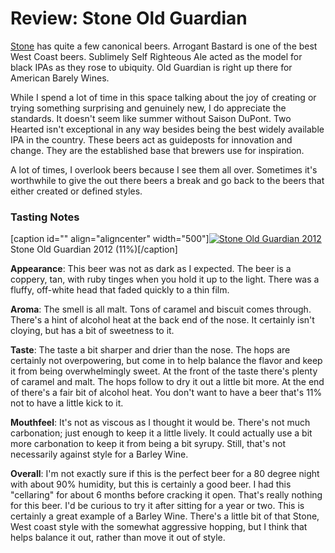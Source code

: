Review: Stone Old Guardian
==========================

[Stone](http://www.stonebrew.com/) has quite a few canonical beers. Arrogant Bastard is one of the best West Coast beers. Sublimely Self Righteous Ale acted as the model for black IPAs as they rose to ubiquity. Old Guardian is right up there for American Barely Wines.

While I spend a lot of time in this space talking about the joy of creating or trying something surprising and genuinely new, I do appreciate the standards. It doesn't seem like summer without Saison DuPont. Two Hearted isn't exceptional in any way besides being the best widely available IPA in the country. These beers act as guideposts for innovation and change. They are the established base that brewers use for inspiration.

A lot of times, I overlook beers because I see them all over. Sometimes it's worthwhile to give the out there beers a break and go back to the beers that either created or defined styles.

### Tasting Notes

\[caption id="" align="aligncenter" width="500"\][![Stone Old Guardian 2012](http://25.media.tumblr.com/tumblr_m7flddwNrS1rzr3i9o1_500.jpg "Stone Old Guardian 2012")](http://25.media.tumblr.com/tumblr_m7flddwNrS1rzr3i9o1_500.jpg) Stone Old Guardian 2012 (11%)\[/caption\]

**Appearance**: This beer was not as dark as I expected. The beer is a coppery, tan, with ruby tinges when you hold it up to the light. There was a fluffy, off-white head that faded quickly to a thin film.

**Aroma**: The smell is all malt. Tons of caramel and biscuit comes through. There's a hint of alcohol heat at the back end of the nose. It certainly isn't cloying, but has a bit of sweetness to it.

**Taste**: The taste a bit sharper and drier than the nose. The hops are certainly not overpowering, but come in to help balance the flavor and keep it from being overwhelmingly sweet. At the front of the taste there's plenty of caramel and malt. The hops follow to dry it out a little bit more. At the end of there's a fair bit of alcohol heat. You don't want to have a beer that's 11% not to have a little kick to it.

**Mouthfeel**: It's not as viscous as I thought it would be. There's not much carbonation; just enough to keep it a little lively. It could actually use a bit more carbonation to keep it from being a bit syrupy. Still, that's not necessarily against style for a Barley Wine.

**Overall**: I'm not exactly sure if this is the perfect beer for a 80 degree night with about 90% humidity, but this is certainly a good beer. I had this "cellaring" for about 6 months before cracking it open. That's really nothing for this beer. I'd be curious to try it after sitting for a year or two. This is certainly a great example of a Barley Wine. There's a little bit of that Stone, West coast style with the somewhat aggressive hopping, but I think that helps balance it out, rather than move it out of style.